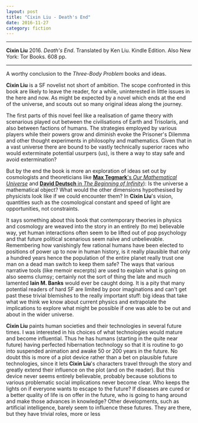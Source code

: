 ```yaml
---
layout: post
title: "Cixin Liu - Death's End"
date: 2016-11-27
category: fiction
---
```


***
<b>Cixin Liu</b> 2016. _Death's End_. Translated by Ken Liu. Kindle Edition.  Also New York: Tor Books. 608 pp.

***


A worthy conclusion to the _Three-Body Problem_ books and ideas.

**Cixin Liu** is a SF novelist not short of ambition.  The scope confronted in this book are likely to leave the reader, for a while, uninterested in little issues in the here and now.  As might be expected by a novel which ends at the end of the universe, and scouts out so many original ideas along the journey.  

The first parts of this novel feel like a realisation of game theory with scenarious played out between the civilisations of Earth and Trisolaris, and also between factions of humans.  The strategies employed by various players while their powers grow and diminish evoke the Prisoner's Dilemma and other thought experiments in philosophy and mathematics.  Given that in a vast universe there are bound to be vastly technically superior races who would exterminate potential usurpers (us), is there a way to stay safe and avoid extermination?    

But by the end the book is more an exploration of ideas set out by cosmologists and theoreticians like [**Max Tegmark**'s _Our Mathematical Universe_](http://space.mit.edu/home/tegmark/mathematical.html) and [**David Deutsch** in _The Beginning of Infinity_](http://timeteam.github.io/physics%20and%20mathematics/philosophy/2014/12/12/The-Beginning-of-Infinity.html)): Is the universe a mathematical object?  What would the other dimensions hypothesised by physicists look like if we could encounter them?  In **Cixin Liu**'s vision, quantities such as the cosmological constant and speed of light are opportunities, not constraints.

It says something about this book that contemporary theories in physics and cosmology are weaved into the story in an entirely (to me) believable way, yet human interactions often seem to be lifted out of pop psychology and that future political scenarious seem naïve and unbelievable.  Remembering how vanishingly few rational humans have been elected to positions of power up to now in human history, is it really plausible that only a hundred years hence the population of the entire planet really trust one man on a dead man switch to keep them safe? The ways that various narrative tools (like memoir excerpts) are used to explain what is going on also seems clumsy; certainly not the sort of thing the late and much lamented **Iain M. Banks** would ever be caught doing.  It is a pity that many potential readers of hard SF are limited by poor imaginations and can't get past these trivial blemishes to the really important stuff: big ideas that take what we think we know about current physics and extrapolate the implications to explore what might be possible if one was able to be out and about in the wider universe.

**Cixin Liu** paints human societies and their technologies in several future times.  I was interested in his choices of what technologies would mature and become influential.  Thus he has humans (starting in the quite near future) having perfected hibernation technology so that it is routine to go into suspended animation and awake 50 or 200 years in the future.  No doubt this is more of a plot device rather than a bet on plausible future technologies, since it lets **Cixin Liu**'s characters travel through the story and greatly extend their influence on the plot (and on the reader).  But this device never seems entirely believable, probably because solutions to various problematic social implications never become clear. Who keeps the lights on if everyone wants to escape to the future? If diseases are cured or a better quality of life is on offer in the future, who is going to hang around and make those advances in knowledge?  Other developments, such as artificial intelligence, barely seem to influence these futures.  They are there, but they have trivial roles, more or less 


